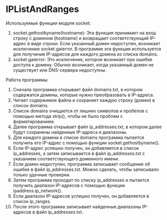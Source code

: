 # IPListAndRanges

Используемые функции модуля socket:
1. socket.gethostbyname(hostname):
Эта функция принимает на вход строку с доменом (hostname) и возвращает соответствующий IP-адрес в виде строки.
Если указанный домен недоступен, возникает исключение socket.gaierror.
В программе эта функция используется для получения IP-адресов для каждого домена из списка domains.
2. socket.gaierror:
Это исключение, которое возникает при ошибке доступа к домену.
Обычно возникает, когда указанный домен не существует или DNS-сервера недоступны.

Работа программы:
1. Сначала программа открывает файл domains.txt, в котором содержатся домены, которые нужно преобразовать в IP-адреса.
2. Читает содержимое файла и сохраняет каждую строку (домен) в список domains.
3. Список domains очищается от лишних символов и пробелов с помощью метода strip(), чтобы не было проблем с форматированием.
4. Далее программа открывает файл ip_addresses.txt, в котором далее будут сохранены найденные IP-адреса и диапазоны.
5. Для каждого домена в списке domains программа пытается получить его IP-адрес с помощью функции socket.gethostbyname().
6. Если IP-адрес успешно получен, он добавляется в список ip_addresses, а затем записывается в файл ip_addresses.txt с указанием соответствующего доменного имени.
7. Если домен недоступен, программа записывает сообщение об ошибке в файл ip_addresses.txt. Можно сделать, чтобы записывало только удачные проверки.
8. Затем программа проходит по списку ip_addresses и пытается получить диапазон IP-адресов с помощью функции ipaddress.ip_network().
9. Если диапазон IP-адресов успешно получен, он добавляется в список ip_ranges.
10. После этого программа записывает найденные диапазоны IP-адресов в файл ip_addresses.txt.

